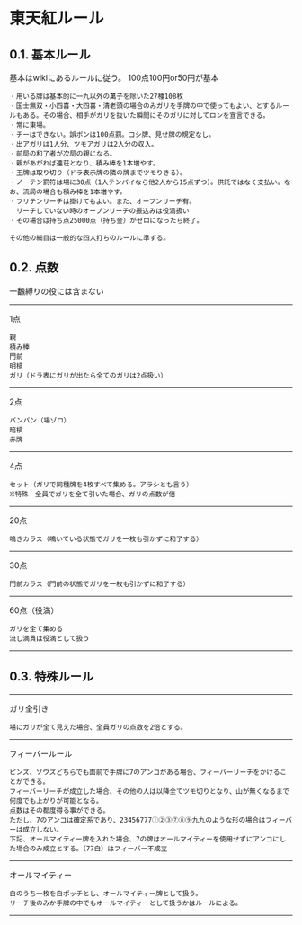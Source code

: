# 東天紅ルール

## 0.1. 基本ルール
基本はwikiにあるルールに従う。
100点100円or50円が基本

```
・用いる牌は基本的に一九以外の萬子を除いた27種108枚
・国士無双・小四喜・大四喜・清老頭の場合のみガリを手牌の中で使ってもよい、とするルールもある。その場合、相手がガリを抜いた瞬間にそのガリに対してロンを宣言できる。
・常に東場。
・チーはできない。誤ポンは100点罰。コシ牌、見せ牌の規定なし。
・出アガリは1人分、ツモアガリは2人分の収入。
・前局の和了者が次局の親になる。
・親があがれば連荘となり、積み棒を1本増やす。
・王牌は取り切り（ドラ表示牌の隣の牌までツモりきる）。
・ノーテン罰符は場に30点（1人テンパイなら他2人から15点ずつ）。供託ではなく支払い。なお、流局の場合も積み棒を1本増やす。
・フリテンリーチは掛けてもよい。また、オープンリーチ有。
　リーチしていない時のオープンリーチの振込みは役満扱い
・その場合は持ち点25000点（持ち金）がゼロになったら終了。

その他の細目は一般的な四人打ちのルールに準ずる。
```

## 0.2. 点数
一飜縛りの役には含まない
___
1点

    親
    積み棒
    門前
    明槓
    ガリ（ドラ表にガリが出たら全てのガリは2点扱い）
___

2点

    バンバン（場ゾロ）
    暗槓
    赤牌
___
4点

    セット（ガリで同種牌を4枚すべて集める。アラシとも言う）
    ※特殊　全員でガリを全て引いた場合、ガリの点数が倍
    
___
20点

    鳴きカラス（鳴いている状態でガリを一枚も引かずに和了する）
___
30点

    門前カラス（門前の状態でガリを一枚も引かずに和了する）
___
60点（役満）

    ガリを全て集める
    流し満貫は役満として扱う
___

## 0.3. 特殊ルール  
___
ガリ全引き

    場にガリが全て見えた場合、全員ガリの点数を2倍とする。

___
フィーバールール

    ピンズ、ソウズどちらでも面前で手牌に7のアンコがある場合、フィーバーリーチをかけることができる。
    フィーバーリーチが成立した場合、その他の人は以降全てツモ切りとなり、山が無くなるまで何度でも上がりが可能となる。
    点数はその都度得る事ができる。
    ただし、7のアンコは確定系であり、23456777①②③⑦⑧⑨九九のような形の場合はフィーバーは成立しない。
    下記、オールマイティー牌を入れた場合、7の牌はオールマイティーを使用せずにアンコにした場合のみ成立とする。（77白）はフィーバー不成立
___
オールマイティー  

    白のうち一枚を白ポッチとし、オールマイティー牌として扱う。
    リーチ後のみか手牌の中でもオールマイティーとして扱うかはルールによる。
___
